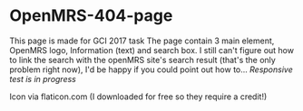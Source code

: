# OpenMRS-404-page
This page is made for GCI 2017 task
The page contain 3 main element, OpenMRS logo, Information (text) and search box.
I still can't figure out how to link the search with the openMRS site's search result (that's the only problem right now), I'd be happy if you could point out how to...
<i>Responsive test is in progress</i>

Icon via flaticon.com (I downloaded for free so they require a credit!)
